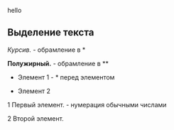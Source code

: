 hello

## Выделение текста
*Курсив.* - обрамление в *

**Полужирный.** - обрамление в **

* Элемент 1 - * перед элементом

* Элемент 2

1 Первый элемент. - нумерация обычными числами

2 Второй элемент.


